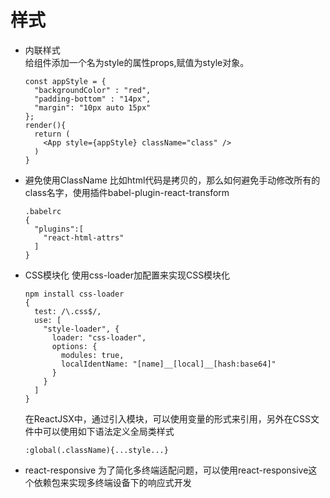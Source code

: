 # 样式

* 内联样式    
  给组件添加一个名为style的属性props,赋值为style对象。
  ```
  const appStyle = {
    "backgroundColor" : "red",
    "padding-bottom" : "14px",
    "margin": "10px auto 15px"
  };
  render(){
    return (
      <App style={appStyle} className="class" />
    )
  }
  ```

* 避免使用ClassName
  比如html代码是拷贝的，那么如何避免手动修改所有的class名字，使用插件babel-plugin-react-transform      
  ```
  .babelrc
  {
    "plugins":[
      "react-html-attrs"
    ]
  }
  ```

* CSS模块化
  使用css-loader加配置来实现CSS模块化    
  ```
  npm install css-loader
  {
    test: /\.css$/,
    use: [
      "style-loader", {
        loader: "css-loader",
        options: {
          modules: true,
          localIdentName: "[name]__[local]__[hash:base64]"
        }
      }
    ]
  }
  ```
  在ReactJSX中，通过引入模块，可以使用变量的形式来引用，另外在CSS文件中可以使用如下语法定义全局类样式   
  ```
  :global(.className){...style...}
  ```

* react-responsive
  为了简化多终端适配问题，可以使用react-responsive这个依赖包来实现多终端设备下的响应式开发    
